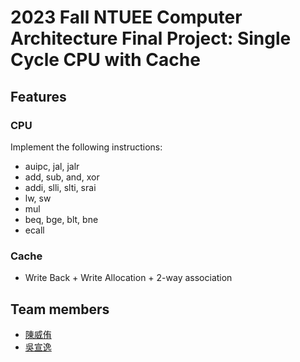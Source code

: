 # 2023 Fall NTUEE Computer Architecture Final Project: Single Cycle CPU with Cache

## Features

### CPU

Implement the following instructions:

- auipc, jal, jalr
- add, sub, and, xor
- addi, slli, slti, srai
- lw, sw
- mul
- beq, bge, blt, bne
- ecall

### Cache

- Write Back + Write Allocation + 2-way association

## Team members

- [陳威侑](https://github.com/Jasperora)
- [吳宣逸](https://github.com/Xuan-Yi)
